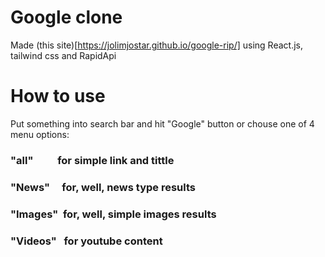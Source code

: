# Google clone

Made (this site)[https://jolimjostar.github.io/google-rip/] using React.js, tailwind css and RapidApi

# How to use

Put something into search bar and hit "Google" button or chouse one of 4 menu options: 

### "all"&nbsp;&nbsp;&nbsp;&nbsp;&nbsp;&nbsp;&nbsp;&nbsp;&nbsp;&nbsp;for simple link and tittle
### "News"&nbsp;&nbsp;&nbsp;&nbsp;&nbsp;for, well, news type results
### "Images"&nbsp;&nbsp;for, well, simple images results
### "Videos"&nbsp;&nbsp;&nbsp;for youtube content
